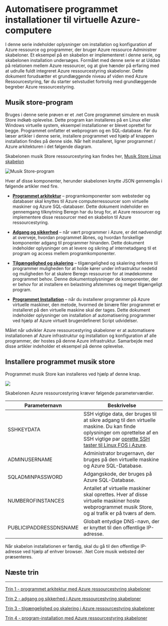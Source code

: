 <properties
   pageTitle="Azure virtuelt DotNet Core selvstudium 1 | Microsoft Azure"
   description="Azure virtuelt DotNet Core selvstudium"
   services="virtual-machines-linux"
   documentationCenter="virtual-machines"
   authors="neilpeterson"
   manager="timlt"
   editor="tysonn"
   tags="azure-service-management"/>

<tags
   ms.service="virtual-machines-linux"
   ms.devlang="na"
   ms.topic="article"
   ms.tgt_pltfrm="vm-linux"
   ms.workload="infrastructure"
   ms.date="09/21/2016"
   ms.author="nepeters"/>

# <a name="automating-application-deployments-to-azure-virtual-machines"></a>Automatisere programmet installationer til virtuelle Azure-computere

I denne serie indeholder oplysninger om installation og konfiguration af Azure ressource og programmer, der bruger Azure ressource Administrer skabeloner. Et eksempel på en skabelon er implementeret i denne serie, og skabelonen installation undersøges. Formålet med denne serie er at Uddan på relationen mellem Azure ressourcer, og at give hænder på erfaring med at udrulle fuldt integreret Azure ressourcestyring skabeloner. Dette dokument forudsætter et grundlæggende niveau af viden med Azure Ressourcestyring, før du starter selvstudiet fortrolig med grundlæggende begreber Azure ressourcestyring.

## <a name="music-store-application"></a>Musik store-program

Bruges i denne serie prøven er et .net Core programmet simulere en musik Store indkøb oplevelse. Dette program kan installeres på en Linux eller Windows virtuelle system, eksempel installationer er blevet oprettet for begge. Programmet omfatter et webprogram og en SQL-database. Før du læser artikler i denne serie, installere programmet ved hjælp af knappen installation findes på denne side. Når helt installeret, ligner programmet / Azure arkitekturen i det følgende diagram. 

Skabelonen musik Store ressourcestyring kan findes her, [Musik Store Linux skabelon]( https://github.com/neilpeterson/nepeters-azure-templates/tree/master/dotnet-core-music-linux-vm-sql-db)

![Musik Store-program](./media/virtual-machines-linux-dotnet-core/music-store.png)

Hver af disse komponenter, herunder skabelonen knytte JSON gennemgås i følgende artikler med fire.

- [**Programmet arkitektur**](./virtual-machines-linux-dotnet-core-2-architecture.md) – programkomponenter som websteder og databaser skal knyttes til Azure computerressourcer som virtuelle maskiner og Azure SQL-databaser. Dette dokument indeholder en gennemgang tilknytning Beregn har du brug for, at Azure ressourcer og implementere disse ressourcer med en skabelon til Azure ressourcestyring. 

- [**Adgang og sikkerhed**](./virtual-machines-linux-dotnet-core-3-access-security.md) – når vært programmer i Azure, er det nødvendigt at overveje, hvordan programmet åbnes, og hvordan forskellige komponenter adgang til programmer hinanden. Dette dokument indeholder oplysninger om at levere og sikring af internetadgang til et program og access mellem programkomponenter.

- [**Tilgængelighed og skalering**](./virtual-machines-linux-dotnet-core-4-availability-scale.md) – tilgængelighed og skalering referere til programmer muligheden for at holde kører under infrastruktur nedetid og muligheden for at skalere Beregn ressourcer for at imødekomme programmet behov. Denne dokumentoplysninger de komponenter, der er behov for at installere en belastning afstemmes og meget tilgængeligt program.

- [**Programmet Installation**](./virtual-machines-linux-dotnet-core-5-app-deployment.md) – når du installerer programmer på Azure virtuelle maskiner, den metode, hvormed de binære filer programmet er installeret på den virtuelle maskine skal der tages. Dette dokument indeholder oplysninger om installation af automatisering programmer ved hjælp af Azure virtuelt brugerdefineret Script udvidelser.

Målet når udvikler Azure ressourcestyring skabeloner er at automatisere installationen af Azure infrastruktur og installation og konfiguration af alle programmer, der hostes på denne Azure infrastruktur. Samarbejde med disse artikler indeholder et eksempel på denne oplevelse.

## <a name="deploy-the-music-store-application"></a>Installere programmet musik store

Programmet musik Store kan installeres ved hjælp af denne knap.

<a href="https://portal.azure.com/#create/Microsoft.Template/uri/https%3A%2F%2Fraw.githubusercontent.com%2FMicrosoft%2Fdotnet-core-sample-templates%2Fmaster%2Fdotnet-core-music-linux%2Fazuredeploy.json" target="_blank">
    <img src="http://azuredeploy.net/deploybutton.png"/>
</a>

Skabelonen Azure ressourcestyring kræver følgende parameterværdier.

|Parameternavn |Beskrivelse   |
|---|---|
|SSHKEYDATA   | SSH vigtige data, der bruges til at sikre adgang til den virtuelle maskine. Du kan finde oplysninger om oprettelse af en SSH vigtige par [oprette SSH taster til Linux FOS i Azure](virtual-machines-linux-mac-create-ssh-keys.md).  |
|ADMINUSERNAME   | Administrator brugernavn, der bruges på den virtuelle maskine og Azure SQL-Database.  |
|SQLADMINPASSWORD | Adgangskode, der bruges på Azure SQL-Database.  |
|NUMBEROFINSTANCES | Antallet af virtuelle maskiner skal oprettes. Hver af disse virtuelle maskiner hoste webprogrammet musik Store, og al trafik er på tværs af dem. |
|PUBLICIPADDRESSDNSNAME | Globalt entydige DNS-navn, der er knyttet til den offentlige IP-adresse. |

Når skabelon installationen er færdig, skal du gå til den offentlige IP-adresse ved hjælp af enhver browser. .Net Core musik websted der præsenteres.

## <a name="next-steps"></a>Næste trin

<hr>

[Trin 1 - programmet arkitektur med Azure ressourcestyring skabeloner](./virtual-machines-linux-dotnet-core-2-architecture.md)

[Trin 2 - adgang og sikkerhed i Azure ressourcestyring skabeloner](./virtual-machines-linux-dotnet-core-3-access-security.md)

[Trin 3 - tilgængelighed og skalering i Azure ressourcestyring skabeloner](./virtual-machines-linux-dotnet-core-4-availability-scale.md)

[Trin 4 - program-installation med Azure ressourcestyring skabeloner](./virtual-machines-linux-dotnet-core-5-app-deployment.md)


